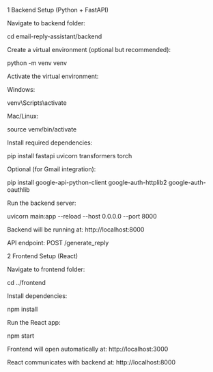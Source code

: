 1      Backend Setup (Python + FastAPI)

Navigate to backend folder:

cd email-reply-assistant/backend


Create a virtual environment (optional but recommended):

python -m venv venv


Activate the virtual environment:

Windows:

venv\Scripts\activate


Mac/Linux:

source venv/bin/activate


Install required dependencies:

pip install fastapi uvicorn transformers torch


Optional (for Gmail integration):

pip install google-api-python-client google-auth-httplib2 google-auth-oauthlib


Run the backend server:

uvicorn main:app --reload --host 0.0.0.0 --port 8000


Backend will be running at: http://localhost:8000

API endpoint: POST /generate_reply

2️   Frontend Setup (React)

Navigate to frontend folder:

cd ../frontend


Install dependencies:

npm install


Run the React app:

npm start


Frontend will open automatically at: http://localhost:3000

React communicates with backend at: http://localhost:8000
